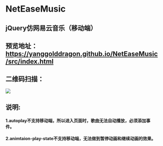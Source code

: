 # NetEaseMusic
## jQuery仿网易云音乐（移动端）
## 预览地址：https://yanggolddragon.github.io/NetEaseMusic/src/index.html
## 二维码扫描：
![](../images/二维码.png)
## 说明:
#### 1.autoplay不支持移动端，所以进入页面时，歌曲无法自动播放，必须添加事件。
#### 2.animtaion-play-state不支持移动端，无法做到暂停动画和继续动画的效果。
